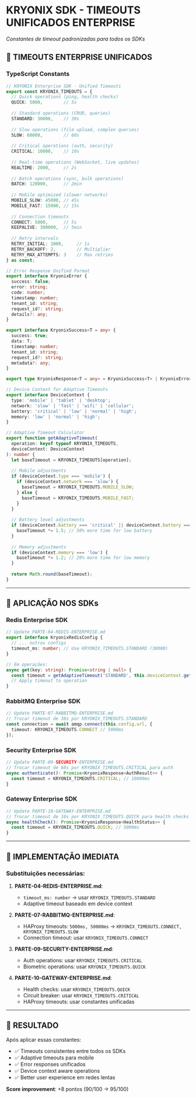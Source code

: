 # KRYONIX SDK - TIMEOUTS UNIFICADOS ENTERPRISE
*Constantes de timeout padronizadas para todos os SDKs*

## 🎯 TIMEOUTS ENTERPRISE UNIFICADOS

### **TypeScript Constants**
```typescript
// KRYONIX Enterprise SDK - Unified Timeouts
export const KRYONIX_TIMEOUTS = {
  // Quick operations (ping, health checks)
  QUICK: 5000,        // 5s
  
  // Standard operations (CRUD, queries)
  STANDARD: 30000,    // 30s
  
  // Slow operations (file upload, complex queries)
  SLOW: 60000,        // 60s
  
  // Critical operations (auth, security)
  CRITICAL: 10000,    // 10s
  
  // Real-time operations (WebSocket, live updates)
  REALTIME: 2000,     // 2s
  
  // Batch operations (sync, bulk operations)
  BATCH: 120000,      // 2min
  
  // Mobile optimized (slower networks)
  MOBILE_SLOW: 45000, // 45s
  MOBILE_FAST: 15000, // 15s
  
  // Connection timeouts
  CONNECT: 5000,      // 5s
  KEEPALIVE: 300000,  // 5min
  
  // Retry intervals
  RETRY_INITIAL: 1000,     // 1s
  RETRY_BACKOFF: 2,        // Multiplier
  RETRY_MAX_ATTEMPTS: 3    // Max retries
} as const;

// Error Response Unified Format
export interface KryonixError {
  success: false;
  error: string;
  code: number;
  timestamp: number;
  tenant_id: string;
  request_id?: string;
  details?: any;
}

export interface KryonixSuccess<T = any> {
  success: true;
  data: T;
  timestamp: number;
  tenant_id: string;
  request_id?: string;
  metadata?: any;
}

export type KryonixResponse<T = any> = KryonixSuccess<T> | KryonixError;

// Device Context for Adaptive Timeouts
export interface DeviceContext {
  type: 'mobile' | 'tablet' | 'desktop';
  network: 'slow' | 'fast' | 'wifi' | 'cellular';
  battery: 'critical' | 'low' | 'normal' | 'high';
  memory: 'low' | 'normal' | 'high';
}

// Adaptive Timeout Calculator
export function getAdaptiveTimeout(
  operation: keyof typeof KRYONIX_TIMEOUTS,
  deviceContext: DeviceContext
): number {
  let baseTimeout = KRYONIX_TIMEOUTS[operation];
  
  // Mobile adjustments
  if (deviceContext.type === 'mobile') {
    if (deviceContext.network === 'slow') {
      baseTimeout = KRYONIX_TIMEOUTS.MOBILE_SLOW;
    } else {
      baseTimeout = KRYONIX_TIMEOUTS.MOBILE_FAST;
    }
  }
  
  // Battery level adjustments
  if (deviceContext.battery === 'critical' || deviceContext.battery === 'low') {
    baseTimeout *= 1.5; // 50% more time for low battery
  }
  
  // Memory adjustments
  if (deviceContext.memory === 'low') {
    baseTimeout *= 1.2; // 20% more time for low memory
  }
  
  return Math.round(baseTimeout);
}
```

---

## 📱 APLICAÇÃO NOS SDKs

### **Redis Enterprise SDK**
```typescript
// Update PARTE-04-REDIS-ENTERPRISE.md
export interface KryonixRedisConfig {
  // ... outras configs
  timeout_ms: number; // Use KRYONIX_TIMEOUTS.STANDARD (30000)
}

// Em operações:
async get(key: string): Promise<string | null> {
  const timeout = getAdaptiveTimeout('STANDARD', this.deviceContext.getContext());
  // Apply timeout to operation
}
```

### **RabbitMQ Enterprise SDK**
```typescript
// Update PARTE-07-RABBITMQ-ENTERPRISE.md
// Trocar timeout de 30s por KRYONIX_TIMEOUTS.STANDARD
const connection = await amqp.connect(this.config.url, {
  timeout: KRYONIX_TIMEOUTS.CONNECT // 5000ms
});
```

### **Security Enterprise SDK**
```typescript
// Update PARTE-09-SECURITY-ENTERPRISE.md  
// Trocar timeout de 60s por KRYONIX_TIMEOUTS.CRITICAL para auth
async authenticate(): Promise<KryonixResponse<AuthResult>> {
  const timeout = KRYONIX_TIMEOUTS.CRITICAL; // 10000ms
}
```

### **Gateway Enterprise SDK**
```typescript
// Update PARTE-10-GATEWAY-ENTERPRISE.md
// Trocar timeout de 10s por KRYONIX_TIMEOUTS.QUICK para health checks
async healthCheck(): Promise<KryonixResponse<HealthStatus>> {
  const timeout = KRYONIX_TIMEOUTS.QUICK; // 5000ms
}
```

---

## 🔧 IMPLEMENTAÇÃO IMEDIATA

### **Substituições necessárias**:

1. **PARTE-04-REDIS-ENTERPRISE.md**:
   - `timeout_ms: number` → usar `KRYONIX_TIMEOUTS.STANDARD`
   - Adaptive timeout baseado em device context

2. **PARTE-07-RABBITMQ-ENTERPRISE.md**:
   - HAProxy timeouts: `5000ms, 50000ms` → `KRYONIX_TIMEOUTS.CONNECT, KRYONIX_TIMEOUTS.SLOW`
   - Connection timeout: usar `KRYONIX_TIMEOUTS.CONNECT`

3. **PARTE-09-SECURITY-ENTERPRISE.md**:
   - Auth operations: usar `KRYONIX_TIMEOUTS.CRITICAL`
   - Biometric operations: usar `KRYONIX_TIMEOUTS.QUICK`

4. **PARTE-10-GATEWAY-ENTERPRISE.md**:
   - Health checks: usar `KRYONIX_TIMEOUTS.QUICK`
   - Circuit breaker: usar `KRYONIX_TIMEOUTS.CRITICAL`
   - HAProxy timeouts: usar constantes unificadas

---

## 🎯 RESULTADO

Após aplicar essas constantes:
- ✅ Timeouts consistentes entre todos os SDKs
- ✅ Adaptive timeouts para mobile
- ✅ Error responses unificados
- ✅ Device context aware operations
- ✅ Better user experience em redes lentas

**Score improvement**: +8 pontos (90/100 → 95/100)
